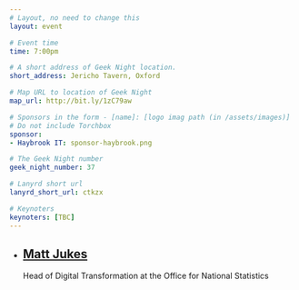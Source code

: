 ```yaml
---
# Layout, no need to change this
layout: event

# Event time
time: 7:00pm

# A short address of Geek Night location. 
short_address: Jericho Tavern, Oxford

# Map URL to location of Geek Night
map_url: http://bit.ly/1zC79aw

# Sponsors in the form - [name]: [logo imag path (in /assets/images)]
# Do not include Torchbox
sponsor:
- Haybrook IT: sponsor-haybrook.png

# The Geek Night number
geek_night_number: 37

# Lanyrd short url
lanyrd_short_url: ctkzx

# Keynoters
keynoters: [TBC]
---
```


<ul class="keynotes">
    <li itemprop="performer" itemscope="itemscope" itemtype="http://schema.org/Person">
        <a href="http://digitalbydefault.com/"><h2 itemprop="name">Matt Jukes</h2></a>
        <p>Head of Digital Transformation at the Office for National Statistics </p>
        <!--
        <div class="downloads">
            <a href="/">Slides</a>
        </div> -->
    </li>

</ul>

<!--
<p class="extra-info">June's Geek Night is a special one, put together in partnership with the <a href="http://www.mhs.ox.ac.uk/">Museum of the History of Science</a> to celebrate their "Geek is Good" exhibition. It's a free, but ticketed event (as space in the museum is limited) so please sign up using Eventbrite in order to confirm your attendance. Free drinks courtesy of <a href="http://www.haybrook.co.uk/">Haybrook IT</a> will be available to all guests. For the next Geek Night we'll return to our usual home at The Jericho Tavern!</p>-->

<!-- 
<ul class="microslots">
    <li itemprop="performer" itemscope="itemscope" itemtype="http://schema.org/Person">
        <a href="http://benjaminbenben.com/" itemprop="url"><h2 itemprop="name">Ben Foxall</h2></a>
        <p>ping-pong</p>
         <div class="downloads">
            <a href="https://github.com/benfoxall/ping-pong">Slides</a>
        </div>
    </li>
    <li itemprop="performer" itemscope="itemscope" itemtype="http://schema.org/Person">
        <a href="http://alter-eco.co.uk/" itemprop="url"><h2 itemprop="name">Richard Roaf</h2></a>
        <p>Winning at Youtube</p>
         <div class="downloads">
            <a href="http://media.ogn.s3.amazonaws.com/ogn34/richard-roaf.ppt">Slides</a>
        </div>
    </li>
    <li itemprop="performer" itemscope="itemscope" itemtype="http://schema.org/Person">
        <a href="http://www.bethmcmillan.com/" itemprop="url"><h2 itemprop="name">Beth McMillan</h2></a>
        <p>Using computers to replace animal testing</p>
         <div class="downloads">
            <a href="http://media.ogn.s3.amazonaws.com/ogn34/beth-mcmillan.zip">Slides</a>
        </div>
    </li>
    <li itemprop="performer" itemscope="itemscope" itemtype="http://schema.org/Person">
        <a href="http://www.domeheid.com/" itemprop="url"><h2 itemprop="name">Christopher Whalen</h2></a>
        <p>How Bradley Wiggins can improve your website</p>
         <div class="downloads">
            <a href="http://media.ogn.s3.amazonaws.com/ogn34/christopher-whalen.ppt">Slides</a>
        </div>
    </li>
</ul>
-->

